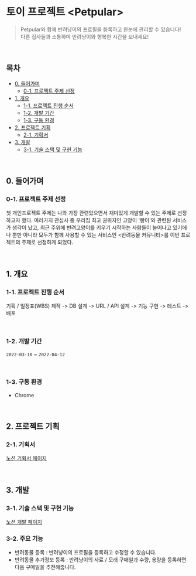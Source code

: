 # 토이 프로젝트 \<Petpular\>

>Petpular와 함께 반려냥이의 프로필을 등록하고 한눈에 관리할 수 있습니다! <br>
다른 집사들과 소통하며 반려냥이와 행복한 시간을 보내세요!


<br>

## 목차
- [0. 들어가며](#0-들어가며)
  * [0-1. 프로젝트 주제 선정](#0-1-프로젝트-주제-선정)
- [1. 개요](#1-개요)
  * [1-1. 프로젝트 진행 순서](#1-1-프로젝트-진행-순서)
  * [1-2. 개발 기간](#1-2-개발-기간)
  * [1-3. 구동 환경](#1-3-구동-환경)
- [2. 프로젝트 기획](#2-프로젝트-기획)
  * [2-1. 기획서](#2-1-기획서)
- [3. 개발](#3-개발)
  * [3-1. 기술 스택 및 구현 기능](#3-1-기술-스택-및-구현-기능)

<br>

## 0. 들어가며

### 0-1. 프로젝트 주제 선정

첫 개인프로젝트 주제는 나와 가장 관련있으면서 재미있게 개발할 수 있는 주제로 선정하고자 했다.
여러가지 관심사 중 우리집 최고 권위자인 고양이 '빵이'와 관련된 서비스가 생각이 났고, 최근 주위에 반려고양이를 키우기 시작하는 사람들이 늘어나고 있기에 나 뿐만 아니라 모두가 함께 사용할 수 있는 서비스인 <반려동물 커뮤니티>를 이번 프로젝트의 주제로 선정하게 되었다.

<br>

## 1. 개요

### 1-1. 프로젝트 진행 순서
기획 / 일정표(WBS) 제작 -> DB 설계 -> URL / API 설계 -> 기능 구현 -> 테스트 -> 배포

<br>

### 1-2. 개발 기간
`2022-03-10` ~ `2022-04-12`

<br>

### 1-3. 구동 환경

- Chrome

<br>

## 2. 프로젝트 기획

### 2-1. 기획서

<a href="https://www.notion.so/305071e2f4574234932856912cb8a67d" target="_blank">노션 기획서 페이지</a>

<br>

## 3. 개발

### 3-1. 기술 스택 및 구현 기능

<a href="https://www.notion.so/186c0ace56174cc2831a394d36800a54" target="_blank">노션 개발 페이지</a>

### 3-2. 주요 기능
- 반려동물 등록 : 반려냥이의 프로필을 등록하고 수정할 수 있습니다.
- 반려동물 추가정보 등록 : 반려냥이의 사료 / 모래 구매일과 수량, 용량을 등록하면 다음 구매일을 추천해줍니다.
